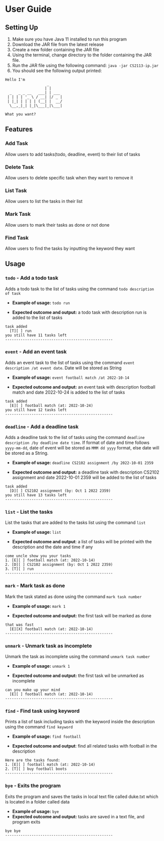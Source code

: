 # User Guide

## Setting Up
1. Make sure you have Java 11 installed to run this program
2. Download the JAR file from the latest release
3. Create a new folder containing the JAR file
4. Using the terminal, change directory to the folder containing the JAR file.
5. Run the JAR file using the following command: `java -jar CS2113-ip.jar`
6. You should see the following output printed:

```
Hello I'm
                   _      
                  | |     
  _   _ _ __   ___| | ___ 
 | | | | '_ \ / __| |/ _ |
 | |_| | | | | (__| |  __/ 
  \__,_|_| |_|\___|_|\___| 

What you want?
```

## Features 

### Add Task

Allow users to add tasks(todo, deadline, event) to their list of tasks

### Delete Task

Allow users to delete specific task when they want to remove it

### List Task

Allow users to list the tasks in their list 

### Mark Task

Allow users to mark their tasks as done or not done

### Find Task

Allow users to find the tasks by inputting the keyword they want

## Usage

### `todo` - Add a todo task

Adds a todo task to the list of tasks using the command `todo description of task`

- **Example of usage:** 
`todo run`

- **Expected outcome and output:**
a todo task with description run is added to the list of tasks
```
task added
  [T][ ] run
you still have 11 tasks left
-------------------------------------------------
```

### `event` - Add an event task

Adds an event task to the list of tasks using the command `event description /at event date`.
Date will be stored as String

- **Example of usage:**
`event football match /at 2022-10-14`

- **Expected outcome and output:** 
an event task with description football match and date 2022-10-24 is added to the list of tasks
```
task added
  [E][ ] football match (at: 2022-10-24)
you still have 12 tasks left
-------------------------------------------------
```

### `deadline` - Add a deadline task

Adds a deadline task to the list of tasks using the command `deadline description /by deadline date time`.
If format of date and time follows `yyyy-mm-dd`, date of event will be stored as `MMM dd yyyy` format, else date will be
stored as a String.

- **Example of usage:**
`deadline CS2102 assignment /by 2022-10-01 2359`

- **Expected outcome and output:**
a deadline task with description CS2102 assignment and date 2022-10-01 2359 will be added to the list of tasks
```
task added
  [D][ ] CS2102 assignment (by: Oct 1 2022 2359)
you still have 13 tasks left
-------------------------------------------------
```

### `list` - List the tasks

List the tasks that are added to the tasks list using the command `list`

- **Example of usage:** `list`

- **Expected outcome and output**:
a list of tasks will be printed with the description and the date and time if any
```
come uncle show you your tasks
1. [E][ ] football match (at: 2022-10-14)
2. [D][ ] CS2102 assignment (by: Oct 1 2022 2359)
3. [T][ ] run
-------------------------------------------------
```

### `mark` - Mark task as done

Mark the task stated as done using the command `mark task number`

- **Example of usage:** `mark 1`

- **Expected outcome and output:** 
the first task will be marked as done
```
that was fast
  [E][X] football match (at: 2022-10-14)
-------------------------------------------------
```

### `unmark` - Unmark task as incomplete

Unmark the task as incomplete using the command `unmark task number`

- **Example of usage:** `unmark 1`

- **Expected outcome and output:**
the first task wil be unmarked as incomplete
```
can you make up your mind
  [E][ ] football match (at: 2022-10-14)
-------------------------------------------------
```

### `find` - Find task using keyword
 
Prints a list of task including tasks with the keyword inside the description using the command `find keyword`

- **Example of usage:** `find football`

- **Expected outcome and output**: find all related tasks with football in the description
```
Here are the tasks found:
1. [E][ ] football match (at: 2022-10-14)
2. [T][ ] buy football boots
-------------------------------------------------
```
### `bye` - Exits the program
Exits the program and saves the tasks in local text file called duke.txt which is located in a folder
called data

- **Example of usage:** `bye`
- **Expected outcome and output:** tasks are saved in a text file, and program exits
```
bye bye
-------------------------------------------------
```
